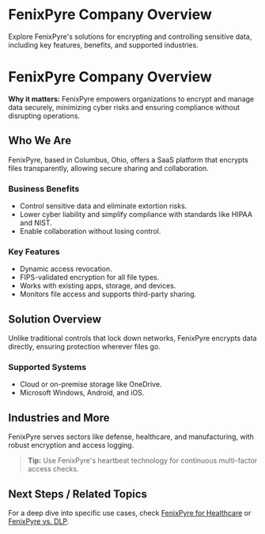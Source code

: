 # FenixPyre Company Overview

Explore FenixPyre's solutions for encrypting and controlling sensitive data, including key features, benefits, and supported industries.


# FenixPyre Company Overview

**Why it matters:** FenixPyre empowers organizations to encrypt and manage data securely, minimizing cyber risks and ensuring compliance without disrupting operations.

## Who We Are
FenixPyre, based in Columbus, Ohio, offers a SaaS platform that encrypts files transparently, allowing secure sharing and collaboration.

### Business Benefits
- Control sensitive data and eliminate extortion risks.
- Lower cyber liability and simplify compliance with standards like HIPAA and NIST.
- Enable collaboration without losing control.

### Key Features
- Dynamic access revocation.
- FIPS-validated encryption for all file types.
- Works with existing apps, storage, and devices.
- Monitors file access and supports third-party sharing.

## Solution Overview
Unlike traditional controls that lock down networks, FenixPyre encrypts data directly, ensuring protection wherever files go.

### Supported Systems
- Cloud or on-premise storage like OneDrive.
- Microsoft Windows, Android, and iOS.

## Industries and More
FenixPyre serves sectors like defense, healthcare, and manufacturing, with robust encryption and access logging.

> **Tip:** Use FenixPyre's heartbeat technology for continuous multi-factor access checks.

## Next Steps / Related Topics
For a deep dive into specific use cases, check [FenixPyre for Healthcare](/files/Media/Files/FenixPyre-for-Healthcare) or [FenixPyre vs. DLP](/files/Media/Files/FenixPyre-vs-DLP).
